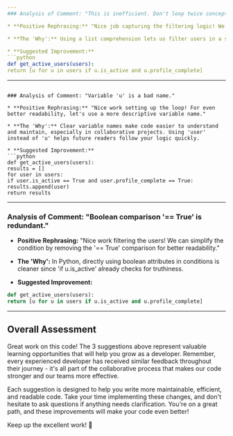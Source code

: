 ```yaml
---
### Analysis of Comment: "This is inefficient. Don't loop twice conceptually."

* **Positive Rephrasing:** "Nice job capturing the filtering logic! We can streamline this by combining the conditions in a list comprehension for better readability and efficiency."

* **The 'Why':** Using a list comprehension lets us filter users in a single, clear pass, reducing unnecessary iterations and making the code more concise.

* **Suggested Improvement:**
```python
def get_active_users(users):
return [u for u in users if u.is_active and u.profile_complete]
```

---
```

### Analysis of Comment: "Variable 'u' is a bad name."

* **Positive Rephrasing:** "Nice work setting up the loop! For even better readability, let's use a more descriptive variable name."

* **The 'Why':** Clear variable names make code easier to understand and maintain, especially in collaborative projects. Using 'user' instead of 'u' helps future readers follow your logic quickly.

* **Suggested Improvement:**
```python
def get_active_users(users):
results = []
for user in users:
if user.is_active == True and user.profile_complete == True:
results.append(user)
return results
```

---
### Analysis of Comment: "Boolean comparison '== True' is redundant."

* **Positive Rephrasing:** "Nice work filtering the users! We can simplify the condition by removing the '== True' comparison for better readability."

* **The 'Why':** In Python, directly using boolean attributes in conditions is cleaner since 'if u.is_active' already checks for truthiness.

* **Suggested Improvement:**
```python
def get_active_users(users):
return [u for u in users if u.is_active and u.profile_complete]
```

---

## Overall Assessment

Great work on this code! The 3 suggestions above represent valuable learning opportunities that will help you grow as a developer. Remember, every experienced developer has received similar feedback throughout their journey - it's all part of the collaborative process that makes our code stronger and our teams more effective.

Each suggestion is designed to help you write more maintainable, efficient, and readable code. Take your time implementing these changes, and don't hesitate to ask questions if anything needs clarification. You're on a great path, and these improvements will make your code even better!

Keep up the excellent work! 🚀
